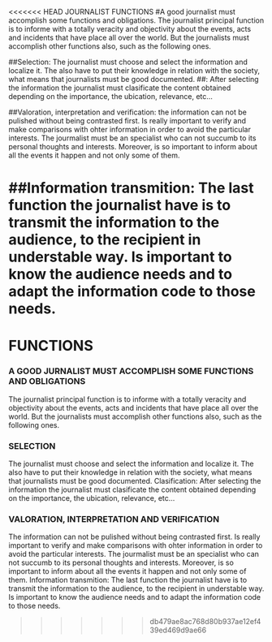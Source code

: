  
<<<<<<< HEAD
JOURNALIST FUNCTIONS
#A good journalist must accomplish some functions and obligations. The journalist principal function is to informe with a totally veracity and objectivity about the events, acts and incidents that have place all over the world. But the journalists must accomplish other functions also, such as the following ones. 

##Selection: The journalist must choose and select the information and localize it. The also have to put their knowledge in relation with the society, what means that journalists must be good documented. 
##: After selecting the information the journalist must clasificate the content obtained depending on the importance, the ubication, relevance, etc…

##Valoration, interpretation and verification: the information can not be pulished without being contrasted first. Is really important to verify and make comparisons with ohter information in order to avoid the particular interests. The jourmalist must be an specialist who can not succumb to its personal thoughts and interests. Moreover, is so important to inform about all the events it happen and not only some of them.

##Information transmition: The last function the journalist have is to transmit the information to the audience, to the recipient in understable way. Is important to know the audience needs and to adapt the information code to those needs. 
=======
# FUNCTIONS

### A GOOD JURNALIST MUST ACCOMPLISH SOME FUNCTIONS AND OBLIGATIONS

The journalist principal function is to informe with a totally veracity and objectivity about the events, acts and incidents that have place all over the world. But the journalists must accomplish other functions also, such as the following ones. 

### SELECTION

The journalist must choose and select the information and localize it. The also have to put their knowledge in relation with the society, what means that journalists must be good documented. 
Clasification: After selecting the information the journalist must clasificate the content obtained depending on the importance, the ubication, relevance, etc…


### VALORATION, INTERPRETATION AND VERIFICATION

The information can not be pulished without being contrasted first. Is really important to verify and make comparisons with ohter information in order to avoid the particular interests. The jourmalist must be an specialist who can not succumb to its personal thoughts and interests. Moreover, is so important to inform about all the events it happen and not only some of them.
Information transmition: The last function the journalist have is to transmit the information to the audience, to the recipient in understable way. Is important to know the audience needs and to adapt the information code to those needs. 
>>>>>>> db479ae8ac768d80b937ae12ef439ed469d9ae66
